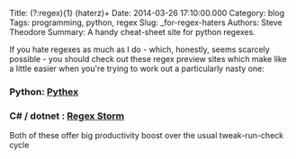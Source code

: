 Title: (?:regex){1} (haterz)+
Date: 2014-03-26 17:10:00.000
Category: blog
Tags: programming, python, regex
Slug: _for-regex-haters
Authors: Steve Theodore
Summary: A handy cheat-sheet site for python regexes.

If you hate regexes as much as I do - which, honestly, seems scarcely possible - you should check out these regex preview sites which make like a little easier when you're trying to work out a particularly nasty one:  


### Python: [Pythex](https://pythex.org/) 

### C# / dotnet : [Regex Storm](http://regexstorm.net/tester) 

Both of these offer big productivity boost over the usual tweak-run-check cycle 

